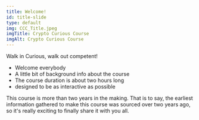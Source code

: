 ```yaml
---
title: Welcome!
id: title-slide
type: default
img: CCC_Title.jpeg
imgTitle: Crypto Curious Course
imgAlt: Crypto Curious Course
---
```


 <p class="subtitle">Walk in Curious, walk out competent!</p>
    <ul>
        <li>Welcome everybody</li>
        <li>A little bit of background info about the course</li>
        <li>The course duration is about two hours long</li>
        <li>designed to be as interactive as possible</li>
    </ul>
<p>This course is more than two years in the making. That is to say, the earliest information gathered to make this course was sourced over two years ago, so it's really exciting to finally share it with you all.</p>
    
